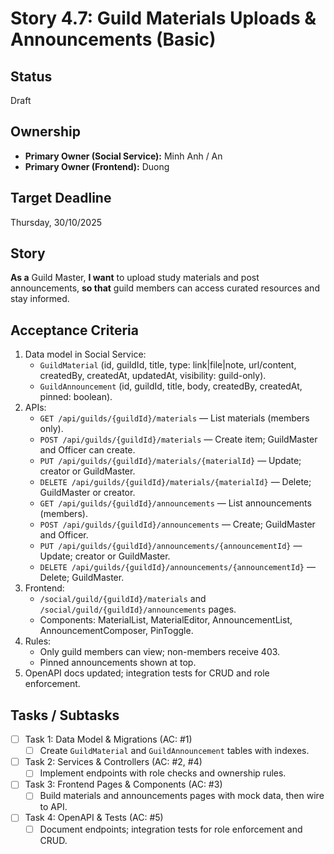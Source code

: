 # Story 4.7: Guild Materials Uploads & Announcements (Basic)

## Status

Draft

## Ownership

* **Primary Owner (Social Service):** Minh Anh / An
* **Primary Owner (Frontend):** Duong

## Target Deadline

Thursday, 30/10/2025

## Story

**As a** Guild Master,
**I want** to upload study materials and post announcements,
**so that** guild members can access curated resources and stay informed.

## Acceptance Criteria

1. Data model in Social Service:
   - `GuildMaterial` (id, guildId, title, type: link|file|note, url/content, createdBy, createdAt, updatedAt, visibility: guild-only).
   - `GuildAnnouncement` (id, guildId, title, body, createdBy, createdAt, pinned: boolean).
2. APIs:
   - `GET /api/guilds/{guildId}/materials` — List materials (members only).
   - `POST /api/guilds/{guildId}/materials` — Create item; GuildMaster and Officer can create.
   - `PUT /api/guilds/{guildId}/materials/{materialId}` — Update; creator or GuildMaster.
   - `DELETE /api/guilds/{guildId}/materials/{materialId}` — Delete; GuildMaster or creator.
   - `GET /api/guilds/{guildId}/announcements` — List announcements (members).
   - `POST /api/guilds/{guildId}/announcements` — Create; GuildMaster and Officer.
   - `PUT /api/guilds/{guildId}/announcements/{announcementId}` — Update; creator or GuildMaster.
   - `DELETE /api/guilds/{guildId}/announcements/{announcementId}` — Delete; GuildMaster.
3. Frontend:
   - `/social/guild/{guildId}/materials` and `/social/guild/{guildId}/announcements` pages.
   - Components: MaterialList, MaterialEditor, AnnouncementList, AnnouncementComposer, PinToggle.
4. Rules:
   - Only guild members can view; non-members receive 403.
   - Pinned announcements shown at top.
5. OpenAPI docs updated; integration tests for CRUD and role enforcement.

## Tasks / Subtasks

- [ ] Task 1: Data Model & Migrations (AC: #1)
  - [ ] Create `GuildMaterial` and `GuildAnnouncement` tables with indexes.
- [ ] Task 2: Services & Controllers (AC: #2, #4)
  - [ ] Implement endpoints with role checks and ownership rules.
- [ ] Task 3: Frontend Pages & Components (AC: #3)
  - [ ] Build materials and announcements pages with mock data, then wire to API.
- [ ] Task 4: OpenAPI & Tests (AC: #5)
  - [ ] Document endpoints; integration tests for role enforcement and CRUD.